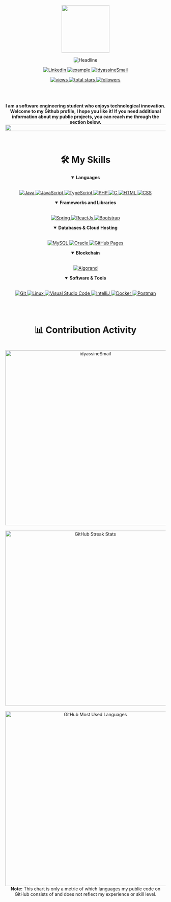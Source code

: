 <div>
    <div align=center>
        <p align=center>
            <img src="https://media.giphy.com/media/l3vR85PnGsBwu1PFK/giphy.gif" width="150">
        </p>
        <img src="https://readme-typing-svg.herokuapp.com?color=%233742fa&size=32&center=true&vCenter=true&width=600&height=50&lines=Hi+there,+I'm+✨+%F0%9F%91%8B;Computer+Science+Student;Full-Stack+Developer;Algorand+Blockchain+Developer;" alt="Headline" />
    </div>
    <div align=center>
        <p align=center>
            <a href="https://www.linkedin.com/in/smail-id-yassine-29981919b/">
                <img alt="LinkedIn" title="idyassineSmail" src="https://img.shields.io/badge/LinkedIn-0077B5?style=for-the-badge&logo=linkedin&logoColor=white">
            </a>	
            <a href="mailto:ismailidyassin@gmail.com?subject=Github%20Contact&body=Hi%Smail,">
                <img src="https://img.shields.io/badge/Gmail-D14836?style=for-the-badge&logo=gmail&logoColor=white" alt="example"/>
            </a>
            <a href="https://www.instagram.com/smail_idyassine/">
                <img title="idyassineSmail" src="https://img.shields.io/badge/Instagram-E4405F?style=for-the-badge&logo=Instagram&logoColor=white"/>
            </a>
        </p>
        <a href="https://github.com/idyassineSmail?tab=views">
            <img alt="views" title="View of my profile" src="https://komarev.com/ghpvc/?username=idyassineSmail&label=Views&color=brightgreen&style=for-the-badge" />
        </a>
        <a href="https://github.com/idyassineSmail?tab=repositories&sort=stargazers">
            <img alt="total stars" title="Total stars on GitHub" src="https://custom-icon-badges.herokuapp.com/badge/dynamic/json?logo=star&color=212F3C&labelColor=566573&label=Stars&style=for-the-badge&query=%24.stars&url=https://api.github-star-counter.workers.dev/user/idyassineSmail"/>
        </a>
        <a href="https://github.com/idyassineSmail?tab=followers">
            <img alt="followers" title="Follow me on Github" src="https://custom-icon-badges.herokuapp.com/github/followers/idyassineSmail?color=23960c&labelColor=188207&style=for-the-badge&logo=person-add&label=Followers&logoColor=white"/>
        </a>
    </div>
    <br>
    <br>
    <br>
    <div align=center>
        <p>
            <strong>
                I am a software engineering student who enjoys technological innovation. Welcome to my Github profile, I hope you like it! If you need additional information about my public projects, you can reach me through the section below. 
                <img src="https://i.imgur.com/dBaSKWF.gif" height="20" width="1000">
            </strong>
        </p>
    </div>
    </br>
    <div align=center>
        <h1>🛠️ My Skills</h1>
        <details align="" open> 
            <summary><b>Languages</b></summary>
            <br/>
            <p align="">
                <a href="https://www.java.com/en/">
                    <img alt="Java" src="https://custom-icon-badges.demolab.com/badge/-JAVA-ED8B00?style=for-the-badge&logo=java&logoColor=white"/>
                </a>
                <a href="https://www.javascript.com/">
                    <img alt="JavaScript" src="https://img.shields.io/badge/JavaScript-323330?style=for-the-badge&logo=javascript&logoColor=F7DF1E"/>
                </a>
                <a href="https://www.typescriptlang.org/">
                    <img alt="TypeScript" src="https://img.shields.io/badge/TypeScript-0175C2?style=for-the-badge&logo=typescript&logoColor=white"/>
                </a>
                <a href="https://php.net/">
                    <img alt="PHP" src="https://img.shields.io/badge/php-474A8A?style=for-the-badge&logo=php&logoColor=white"/>
                </a>
                <a href="https://www.w3schools.com/c/">
                    <img alt="C" src="https://img.shields.io/badge/C-00599C?style=for-the-badge&logo=c&logoColor=white"/>
                </a>
                <a href="https://www.w3schools.com/html/">
                    <img alt="HTML" src="https://img.shields.io/badge/HTML-e34c26?style=for-the-badge&logo=html5&logoColor=white"/>
                </a>
                <a href="https://www.w3schools.com/css/">
                    <img alt="CSS" src="https://img.shields.io/badge/CSS-264de4?style=for-the-badge&logo=css3&logoColor=white"/>
                </a>
            </p>
        </details>
        <details align="" open> 
            <summary><b>Frameworks and Libraries</b></summary>
            <br/>
            <p align=""> 
                <a href="https://spring.io/"> 
                    <img alt="Spring" src="https://img.shields.io/badge/Spring-177245?style=for-the-badge&logo=spring&logoColor=white">
                </a>
                <a href="https://reactjs.org/"> 
                    <img alt="ReactJs" src="https://img.shields.io/badge/React-20232A?style=for-the-badge&logo=react&logoColor=61DAFB">
                </a>
                <a href="https://getbootstrap.com/"> 
                    <img alt="Bootstrap" src="https://img.shields.io/badge/Bootstrap-563D7C?style=for-the-badge&logo=bootstrap&logoColor=white">
                </a>
            </p>
        </details>
        <details align="" open> 
            <summary><b>Databases & Cloud Hosting</b></summary>
            <br/>
            <p align=""> 
                <a href="https://www.mysql.com/">
                    <img alt="MySQL" src="https://img.shields.io/badge/MySQL-00000F?style=for-the-badge&logo=mysql&logoColor=white">
                </a>
                <a href="https://www.oracle.com/">
                    <img alt="Oracle" src="https://img.shields.io/badge/Oracle-f80000?style=for-the-badge&logo=oracle&logoColor=white">
                </a>
                <a href="https://www.github.com">
                    <img alt="GitHub Pages" src="https://img.shields.io/badge/GitHub-100000?style=for-the-badge&logo=github&logoColor=white">
                </a>
            </p>
        </details>
        <details align="" open> 
            <summary><b>Blockchain</b></summary>
            <br/>
            <p align=""> 
                <a href="https://www.algorand.com/">
                    <img alt="Algorand" src="https://img.shields.io/badge/Algorand-00000F?style=for-the-badge&logo=algorand&logoColor=white">
                </a>
            </p>
        </details>
        <details align="" open> 
            <summary><b>Software & Tools</b></summary>
            <br/>
            <p align=""> 
                <a href="#">
                    <img alt="Git" src="https://img.shields.io/badge/Git-F05032?style=for-the-badge&logo=git&logoColor=white">
                </a>
                <a href="#">
                    <img alt="Linux" src="https://img.shields.io/badge/Linux-FCC624?style=for-the-badge&logo=linux&logoColor=black">
                </a>
                <a href="#">
                    <img alt="Visual Studio Code" src="https://img.shields.io/badge/Visual_Studio_Code-0078D4?style=for-the-badge&logo=visual%20studio%20code&logoColor=white">
                </a>
                <a href="#">
                    <img alt="IntelliJ" src="https://img.shields.io/badge/IntelliJ%20IDEA-34495E.svg?style=for-the-badge&logo=IntelliJ-IDEA&logoColor=white">
                </a>
                <a href="#">
                    <img alt="Docker" src="https://img.shields.io/badge/Docker-2CA5E0?style=for-the-badge&logo=docker&logoColor=white">
                </a>
                <a href="#">
                    <img alt="Postman" src="https://img.shields.io/badge/Postman-FF6C37?style=for-the-badge&logo=Postman&logoColor=white">
                </a>
            </p>
        </details>
        <br>
        <br>
    </div>
    <div align=center>
        <h1>📊 Contribution Activity</h1>
        <br>
        <div>
            <img src="https://github-readme-stats-smoky-sigma.vercel.app/api?username=idyassineSmail&layout=compact&title_color=6FDA44&text_color=FFFFFF&theme=algolia" alt="idyassineSmail" width="550" />
        </div>
        <br>
        <div>
            <img src="https://github-readme-streak-stats.herokuapp.com/?user=idyassineSmail&theme=algolia&date_format=j%20M%5B%20Y%5D&currStreakLabel=6FDA44&fire=6FDA44&ring=6FDA44" alt="GitHub Streak Stats" width="550" />
        <div>
        <br>
        <div>
            <img src="https://github-readme-stats-smoky-sigma.vercel.app/api/top-langs?username=idyassineSmail&layout=compact&title_color=6FDA44&text_color=FFFFFF&theme=algolia" alt="GitHub Most Used Languages" width="550" />
        <div>
        <b>Note:</b> This chart is only a metric of which languages my public code on GitHub consists of and does not reflect my experience or skill level.
    </div>
    <br>
    <br>
</div>


